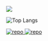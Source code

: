  <img src="https://komarev.com/ghpvc/?username=meigoc&style=for-the-badge&color=red" align="center" /><br>




![Top Langs](https://github-readme-stats.vercel.app/api/top-langs/?username=meigoc&layout=compact)

<a href="https://github.com/meigoc">
    <img src="http://github-profile-summary-cards.vercel.app/api/cards/stats?username=meigoc&theme=github_dark" alt="repo" />
    <img src="http://github-profile-summary-cards.vercel.app/api/cards/productive-time?username=meigoc&theme=github_dark&utcOffset=+3" alt="repo" />
</a>

<br/>  


